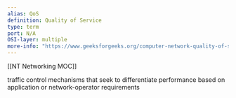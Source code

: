 ```yaml
---
alias: QoS
definition: Quality of Service 
type: term
port: N/A
OSI-layer: multiple
more-info: "https://www.geeksforgeeks.org/computer-network-quality-of-service-and-multimedia/"
---
```

[[NT Networking MOC]]

traffic control mechanisms that seek to differentiate performance based on application or network-operator requirements